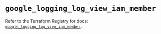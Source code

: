 # `google_logging_log_view_iam_member`

Refer to the Terraform Registry for docs: [`google_logging_log_view_iam_member`](https://registry.terraform.io/providers/hashicorp/google-beta/6.14.0/docs/resources/google_logging_log_view_iam_member).
